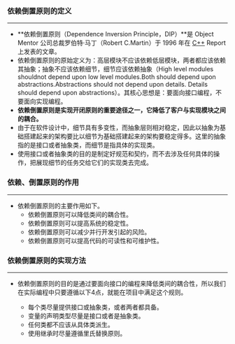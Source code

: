 ### 依赖倒置原则的定义

------

- **依赖倒置原则（Dependence Inversion Principle，DIP）**是 Object Mentor 公司总裁罗伯特·马丁（Robert C.Martin）于 1996 年在 [C++](http://c.biancheng.net/cplus/) Report 上发表的文章。
- 依赖倒置原则的原始定义为：高层模块不应该依赖低层模块，两者都应该依赖其抽象；抽象不应该依赖细节，细节应该依赖抽象（High level modules shouldnot depend upon low level modules.Both should depend upon abstractions.Abstractions should not depend upon details. Details should depend upon abstractions）。其核心思想是：要面向接口编程，不要面向实现编程。
- **依赖倒置原则是实现开闭原则的重要途径之一，它降低了客户与实现模块之间的耦合。**
- 由于在软件设计中，细节具有多变性，而抽象层则相对稳定，因此以抽象为基础搭建起来的架构要比以细节为基础搭建起来的架构要稳定得多。这里的抽象指的是接口或者抽象类，而细节是指具体的实现类。
- 使用接口或者抽象类的目的是制定好规范和契约，而不去涉及任何具体的操作，把展现细节的任务交给它们的实现类去完成。

### 依赖、倒置原则的作用

------

+ 依赖倒置原则的主要作用如下。
  + 依赖倒置原则可以降低类间的耦合性。
  + 依赖倒置原则可以提高系统的稳定性。
  + 依赖倒置原则可以减少并行开发引起的风险。
  + 依赖倒置原则可以提高代码的可读性和可维护性。        

### 依赖倒置原则的实现方法 

------

+ 依赖倒置原则的目的是通过要面向接口的编程来降低类间的耦合性，所以我们在实际编程中只要遵循以下4点，就能在项目中满足这个规则。

  + 每个类尽量提供接口或抽象类，或者两者都具备。
  + 变量的声明类型尽量是接口或者是抽象类。
  + 任何类都不应该从具体类派生。
  + 使用继承时尽量遵循里氏替换原则。

  